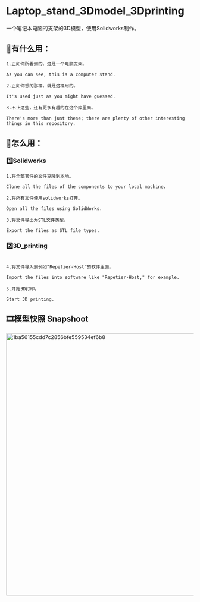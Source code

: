 # Laptop_stand_3Dmodel_3Dprinting
一个笔记本电脑的支架的3D模型，使用Solidworks制作。

## 💭有什么用：
```
1.正如你所看到的，这是一个电脑支架。

As you can see, this is a computer stand.

2.正如你想的那样，就是这样用的。

It's used just as you might have guessed.

3.不止这些，还有更多有趣的在这个库里面。

There's more than just these; there are plenty of other interesting things in this repository.
```

## 🤷怎么用：
### 1️⃣Solidworks
```
1.将全部零件的文件克隆到本地。

Clone all the files of the components to your local machine.

2.将所有文件使用solidworks打开。

Open all the files using SolidWorks.

3.将文件导出为STL文件类型。

Export the files as STL file types.
```
### 2️⃣3D_printing
```

4.将文件导入到例如“Repetier-Host”的软件里面。

Import the files into software like "Repetier-Host," for example.

5.开始3D打印。

Start 3D printing.

```

## 🎞️模型快照 Snapshoot

<img width="706" alt="1ba56155cdd7c2856bfe559534ef6b8" src="https://github.com/28778/Laptop_stand_3Dmodel/assets/31039562/5d591265-ce52-4fb5-addd-bebb9823d638">
